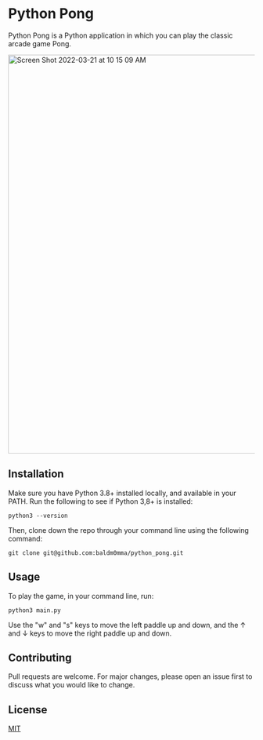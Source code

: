 # Python Pong

Python Pong is a Python application in which you can play the classic arcade game Pong.


<img width="813" alt="Screen Shot 2022-03-21 at 10 15 09 AM" src="https://user-images.githubusercontent.com/46619047/159304383-f6fdc1f9-4919-44fa-ab8e-3bcc25f3b601.png">

## Installation

Make sure you have Python 3.8+ installed locally, and available in your PATH. Run the following to see if Python 3,8+ is installed:

```
python3 --version
```

Then, clone down the repo through your command line using the following command:

```
git clone git@github.com:baldm0mma/python_pong.git
```

## Usage

To play the game, in your command line, run: 

```
python3 main.py
```

Use the "w" and "s" keys to move the left paddle up and down, and the &#8593; and &#8595; keys to move the right paddle up and down.

## Contributing
Pull requests are welcome. For major changes, please open an issue first to discuss what you would like to change.

## License
[MIT](https://choosealicense.com/licenses/mit/)
